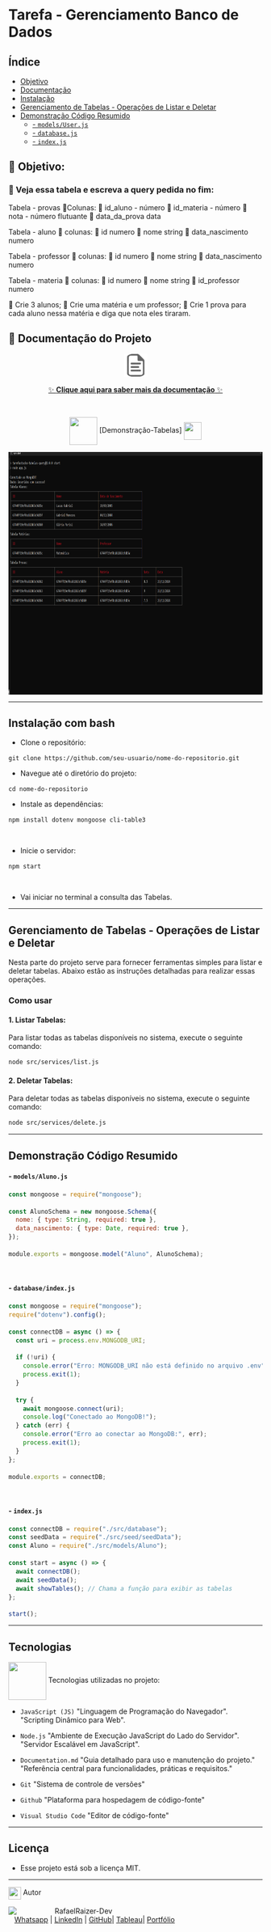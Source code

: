 # Tarefa - Gerenciamento Banco de Dados

## Índice

- [Objetivo](#-objetivo)
- [Documentação](#-documentação-do-projeto)
- [Instalação](#instalação-com-bash)
- [Gerenciamento de Tabelas - Operações de Listar e Deletar](#gerenciamento-de-tabelas---operações-de-listar-e-deletar)
- [Demonstração Código Resumido](#demonstração-código-resumido)
  - [- `models/User.js`](#--modelsuserjs)
  - [- `database.js`](#--databasejs)
  - [- `index.js`](#--indexjs)

## 🌟 Objetivo:

### 🎯 Veja essa tabela e escreva a query pedida no fim:

Tabela - provas
📍Colunas:
📍 id_aluno - número
📍 id_materia - número
📍 nota - número flutuante
📍 data_da_prova data

Tabela - aluno
📍 colunas:
📍 id numero
📍 nome string
📍 data_nascimento numero

Tabela - professor
📍 colunas:
📍 id numero
📍 nome string
📍 data_nascimento numero

Tabela - materia
📍 colunas:
📍 id numero
📍 nome string
📍 id_professor numero

🎯 Crie 3 alunos;
🎯 Crie uma matéria e um professor;
🎯 Crie 1 prova para cada aluno nessa matéria e diga que nota eles tiraram.

## 📖 Documentação do Projeto

 <div align="center">

<img src ="././public/assets/images/doc.png" alt="Descrição da Imagem" height="45">

[✨ **Clique aqui para saber mais da documentação** ✨](https://github.com/RaizerTechDev/tarefaStackX-tabelas-query/blob/master/Documentation.md)

<br>

<div align="center">
  
<img src= "https://media.giphy.com/media/3zSF3Gnr7cxMbi6WoP/giphy.gif" align="center" height="55" width="55"> [Demonstração-Tabelas] <img src= "https://media.giphy.com/media/E5DzZsofmgxc9wjbhX/giphy.gif" align="center" height="35" width="35">

<img height="480em" src="././public/assets/images/readme-tabelas-query.png"  align="center">

<br>

---

<div align="left">

## Instalação com bash

- Clone o repositório:

```
git clone https://github.com/seu-usuario/nome-do-repositorio.git
```

- Navegue até o diretório do projeto:

```
cd nome-do-repositorio
```

- Instale as dependências:

```
npm install dotenv mongoose cli-table3
```

<br>

- Inicie o servidor:

```
npm start
```

<br>

- Vai iniciar no terminal a consulta das Tabelas.

---

## Gerenciamento de Tabelas - Operações de Listar e Deletar

Nesta parte do projeto serve para fornecer ferramentas simples para listar e deletar tabelas. Abaixo estão as instruções detalhadas para realizar essas operações.

### Como usar

#### 1. Listar Tabelas:

Para listar todas as tabelas disponíveis no sistema, execute o seguinte comando:

```bash
node src/services/list.js
```

#### 2. Deletar Tabelas:

Para deletar todas as tabelas disponíveis no sistema, execute o seguinte comando:

```bash
node src/services/delete.js
```

---

## Demonstração Código Resumido

#### - `models/Aluno.js`

```javascript
const mongoose = require("mongoose");

const AlunoSchema = new mongoose.Schema({
  nome: { type: String, required: true },
  data_nascimento: { type: Date, required: true },
});

module.exports = mongoose.model("Aluno", AlunoSchema);
```

<br>

#### - `database/index.js`

```javascript
const mongoose = require("mongoose");
require("dotenv").config();

const connectDB = async () => {
  const uri = process.env.MONGODB_URI;

  if (!uri) {
    console.error("Erro: MONGODB_URI não está definido no arquivo .env");
    process.exit(1);
  }

  try {
    await mongoose.connect(uri);
    console.log("Conectado ao MongoDB!");
  } catch (err) {
    console.error("Erro ao conectar ao MongoDB:", err);
    process.exit(1);
  }
};

module.exports = connectDB;
```

<br>

#### - `index.js`

```javascript
const connectDB = require("./src/database");
const seedData = require("./src/seed/seedData");
const Aluno = require("./src/models/Aluno");

const start = async () => {
  await connectDB();
  await seedData();
  await showTables(); // Chama a função para exibir as tabelas
};

start();
```

---

## Tecnologias

<img src="https://media.giphy.com/media/iT138SodaACo9LImgi/giphy.gif" align="center" height="75" width="75"> Tecnologias utilizadas no projeto:

- `JavaScript (JS)`
  "Linguagem de Programação do Navegador".
  "Scripting Dinâmico para Web".
  <br>

- `Node.js`
  "Ambiente de Execução JavaScript do Lado do Servidor".
  "Servidor Escalável em JavaScript".
  <br>

- `Documentation.md`
  "Guia detalhado para uso e manutenção do projeto."
  "Referência central para funcionalidades, práticas e requisitos."
  <br>

- `Git`
  "Sistema de controle de versões"
  <br>

- `Github`
  "Plataforma para hospedagem de código-fonte"
  <br>

- `Visual Studio Code`
  "Editor de código-fonte"
  <br>

---

## Licença

- Esse projeto está sob a licença MIT.
  <br>

---

<img src="https://media.giphy.com/media/ImmvDZ2c9xPR8gDvHV/giphy.gif" align="center" height="25" width="25"> Autor

<p>
    <img align=left margin=10 width=80 src="https://avatars.githubusercontent.com/u/87991807?v=4"/>
    <p>&nbsp&nbsp&nbspRafaelRaizer-Dev<br>
    &nbsp&nbsp&nbsp<a href="https://api.whatsapp.com/send/?phone=47999327137">Whatsapp</a>&nbsp;|&nbsp;<a href="https://www.linkedin.com/in/rafael-raizer//">LinkedIn</a>&nbsp;|&nbsp;<a href="https://github.com/RaizerTechDev">GitHub</a>|&nbsp;<a href="https://public.tableau.com/app/profile/rafael.raizer">Tableau</a>|&nbsp;<a href="https://raizertechdev-portfolio.netlify.app/">Portfólio</a>&nbsp;</p>
</p>
